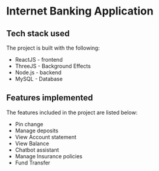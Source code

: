 # Internet Banking Application

## Tech stack used

The project is built with the following:

- ReactJS - frontend
- ThreeJS - Background Effects
- Node.js - backend
- MySQL - Database

## Features implemented

The features included in the project are listed below:

- Pin change
- Manage deposits
- View Account statement
- View Balance
- Chatbot assistant
- Manage Insurance policies
- Fund Transfer
